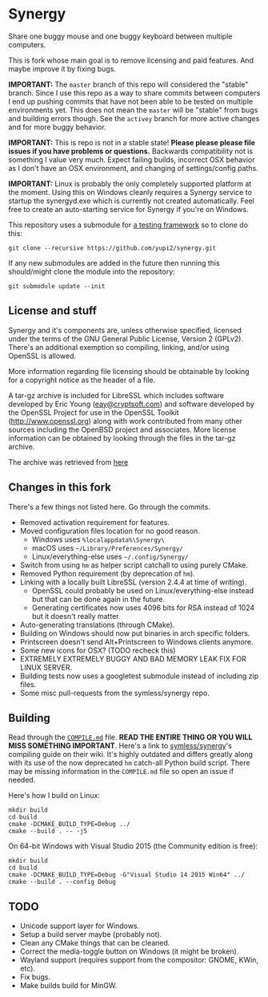 Synergy
=======
Share one buggy mouse and one buggy keyboard between multiple computers.

This is fork whose main goal is to remove licensing and paid features. And maybe improve it by fixing bugs.

**IMPORTANT:** The `master` branch of this repo will considered the "stable" branch. Since I use this repo as a way to share commits between computers I end up pushing commits that have not been able to be tested on multiple environments yet. This does not mean the `master` will be "stable" from bugs and building errors though. See the `activey` branch for more active changes and for more buggy behavior.

**IMPORTANT:** This is repo is not in a stable state! **Please please please file issues if you have problems or questions.** Backwards compatibility not is something I value very much. Expect failing builds, incorrect OSX behavior as I don't have an OSX environment, and changing of settings/config paths.

**IMPORTANT:** Linux is probably the only completely supported platform at the moment. Using this on Windows cleanly requires a Synergy service to startup the synergyd.exe which is currently not created automatically. Feel free to create an auto-starting service for Synergy if you're on Windows.

This repository uses a submodule for [a testing framework](https://github.com/google/googletest) so to clone do this:
```
git clone --recursive https://github.com/yupi2/synergy.git
```
If any new submodules are added in the future then running this should/might clone the module into the repository:
```
git submodule update --init
```


License and stuff
-----------------
Synergy and it's components are, unless otherwise specified, licensed under the terms of the GNU General Public License, Version 2 (GPLv2). There's an additional exemption so compiling, linking, and/or using OpenSSL is allowed.

More information regarding file licensing should be obtainable by looking for a copyright notice as the header of a file.

A tar-gz archive is included for LibreSSL which includes software developed by Eric Young (eay@cryptsoft.com) and software developed by the OpenSSL Project for use in the OpenSSL Toolkit (http://www.openssl.org) along with work contributed from many other sources including the OpenBSD project and associates. More license information can be obtained by looking through the files in the tar-gz archive.

The archive was retrieved from [here](https://ftp.openbsd.org/pub/OpenBSD/LibreSSL/)


Changes in this fork
--------------------
There's a few things not listed here. Go through the commits.
+ Removed activation requirement for features.
+ Moved configuration files location for no good reason.
  + Windows uses `%localappdata%\Synergy\`
  + macOS uses `~/Library/Preferences/Synergy/`
  + Linux/everything-else uses `~/.config/Synergy/`
+ Switch from using `hm` as helper script catchall to using purely CMake.
+ Removed Python requirement (by deprecation of `hm`).
+ Linking with a locally built LibreSSL (version 2.4.4 at time of writing).
  + OpenSSL could probably be used on Linux/everything-else instead but that can be done again in the future.
  + Generating certificates now uses 4096 bits for RSA instead of 1024 but it doesn't really matter.
+ Auto-generating translations (through CMake).
+ Building on Windows should now put binaries in arch specific folders.
+ Printscreen doesn't send Alt+Printscreen to Windows clients anymore.
+ Some new icons for OSX? (TODO recheck this)
+ EXTREMELY EXTREMELY BUGGY AND BAD MEMORY LEAK FIX FOR LINUX SERVER.
+ Building tests now uses a googletest submodule instead of including zip files.
+ Some misc pull-requests from the symless/synergy repo.


Building
--------
Read through the [`COMPILE.md`](https://github.com/yupi2/synergy/blob/master/COMPILE.md) file. **READ THE ENTIRE THING OR YOU WILL MISS SOMETHING IMPORTANT**. Here's a link to [symless/synergy]()'s compiling guide on their wiki. It's highly outdated and differs greatly along with its use of the now deprecated `hm` catch-all Python build script. There may be missing information in the `COMPILE.md` file so open an issue if needed.

Here's how I build on Linux:
```
mkdir build
cd build
cmake -DCMAKE_BUILD_TYPE=Debug ../
cmake --build . -- -j5
```

On 64-bit Windows with Visual Studio 2015 (the Community edition is free):
```
mkdir build
cd build
cmake -DCMAKE_BUILD_TYPE=Debug -G"Visual Studio 14 2015 Win64" ../
cmake --build . --config Debug
```


TODO
----
+ Unicode support layer for Windows.
+ Setup a build server maybe (probably not).
+ Clean any CMake things that can be cleaned.
+ Correct the media-toggle button on Windows (it might be broken).
+ Wayland support (requires support from the compositor: GNOME, KWin, etc).
+ Fix bugs.
+ Make builds build for MinGW.
